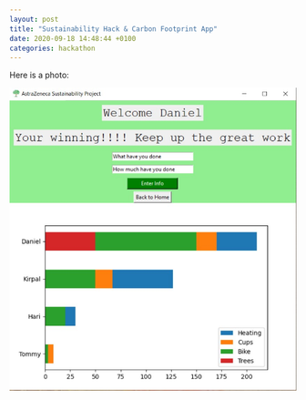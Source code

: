 ```yaml
---
layout: post
title: "Sustainability Hack & Carbon Footprint App"
date: 2020-09-18 14:48:44 +0100
categories: hackathon
---
```


Here is a photo:

![SustainabilityHackathon](/files/SustainabilityHack/showing.jpg)